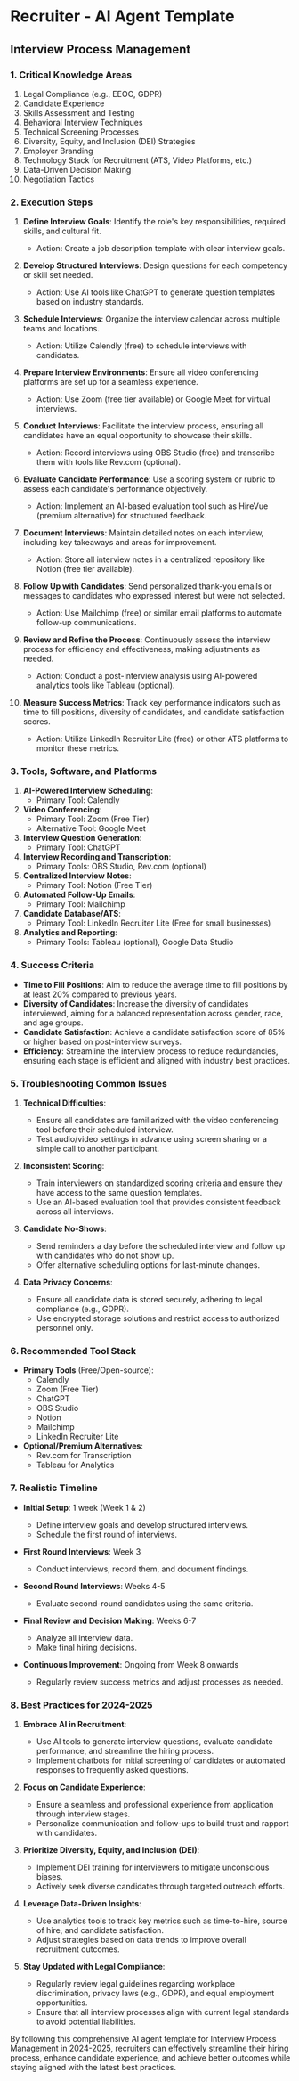 # Recruiter - AI Agent Template

## Interview Process Management

### 1. Critical Knowledge Areas

1. Legal Compliance (e.g., EEOC, GDPR)
2. Candidate Experience
3. Skills Assessment and Testing
4. Behavioral Interview Techniques
5. Technical Screening Processes
6. Diversity, Equity, and Inclusion (DEI) Strategies
7. Employer Branding
8. Technology Stack for Recruitment (ATS, Video Platforms, etc.)
9. Data-Driven Decision Making
10. Negotiation Tactics

### 2. Execution Steps

1. **Define Interview Goals**: Identify the role's key responsibilities, required skills, and cultural fit.
   - Action: Create a job description template with clear interview goals.

2. **Develop Structured Interviews**: Design questions for each competency or skill set needed.
   - Action: Use AI tools like ChatGPT to generate question templates based on industry standards.

3. **Schedule Interviews**: Organize the interview calendar across multiple teams and locations.
   - Action: Utilize Calendly (free) to schedule interviews with candidates.

4. **Prepare Interview Environments**: Ensure all video conferencing platforms are set up for a seamless experience.
   - Action: Use Zoom (free tier available) or Google Meet for virtual interviews.

5. **Conduct Interviews**: Facilitate the interview process, ensuring all candidates have an equal opportunity to showcase their skills.
   - Action: Record interviews using OBS Studio (free) and transcribe them with tools like Rev.com (optional).

6. **Evaluate Candidate Performance**: Use a scoring system or rubric to assess each candidate's performance objectively.
   - Action: Implement an AI-based evaluation tool such as HireVue (premium alternative) for structured feedback.

7. **Document Interviews**: Maintain detailed notes on each interview, including key takeaways and areas for improvement.
   - Action: Store all interview notes in a centralized repository like Notion (free tier available).

8. **Follow Up with Candidates**: Send personalized thank-you emails or messages to candidates who expressed interest but were not selected.
   - Action: Use Mailchimp (free) or similar email platforms to automate follow-up communications.

9. **Review and Refine the Process**: Continuously assess the interview process for efficiency and effectiveness, making adjustments as needed.
   - Action: Conduct a post-interview analysis using AI-powered analytics tools like Tableau (optional).

10. **Measure Success Metrics**: Track key performance indicators such as time to fill positions, diversity of candidates, and candidate satisfaction scores.
    - Action: Utilize LinkedIn Recruiter Lite (free) or other ATS platforms to monitor these metrics.

### 3. Tools, Software, and Platforms

1. **AI-Powered Interview Scheduling**:
   - Primary Tool: Calendly
2. **Video Conferencing**:
   - Primary Tool: Zoom (Free Tier)
   - Alternative Tool: Google Meet
3. **Interview Question Generation**:
   - Primary Tool: ChatGPT
4. **Interview Recording and Transcription**:
   - Primary Tools: OBS Studio, Rev.com (optional)
5. **Centralized Interview Notes**:
   - Primary Tool: Notion (Free Tier)
6. **Automated Follow-Up Emails**:
   - Primary Tool: Mailchimp
7. **Candidate Database/ATS**:
   - Primary Tool: LinkedIn Recruiter Lite (Free for small businesses)
8. **Analytics and Reporting**:
   - Primary Tools: Tableau (optional), Google Data Studio

### 4. Success Criteria

- **Time to Fill Positions**: Aim to reduce the average time to fill positions by at least 20% compared to previous years.
- **Diversity of Candidates**: Increase the diversity of candidates interviewed, aiming for a balanced representation across gender, race, and age groups.
- **Candidate Satisfaction**: Achieve a candidate satisfaction score of 85% or higher based on post-interview surveys.
- **Efficiency**: Streamline the interview process to reduce redundancies, ensuring each stage is efficient and aligned with industry best practices.

### 5. Troubleshooting Common Issues

1. **Technical Difficulties**:
   - Ensure all candidates are familiarized with the video conferencing tool before their scheduled interview.
   - Test audio/video settings in advance using screen sharing or a simple call to another participant.

2. **Inconsistent Scoring**:
   - Train interviewers on standardized scoring criteria and ensure they have access to the same question templates.
   - Use an AI-based evaluation tool that provides consistent feedback across all interviews.

3. **Candidate No-Shows**:
   - Send reminders a day before the scheduled interview and follow up with candidates who do not show up.
   - Offer alternative scheduling options for last-minute changes.

4. **Data Privacy Concerns**:
   - Ensure all candidate data is stored securely, adhering to legal compliance (e.g., GDPR).
   - Use encrypted storage solutions and restrict access to authorized personnel only.

### 6. Recommended Tool Stack

- **Primary Tools** (Free/Open-source):
  - Calendly
  - Zoom (Free Tier)
  - ChatGPT
  - OBS Studio
  - Notion
  - Mailchimp
  - LinkedIn Recruiter Lite
- **Optional/Premium Alternatives**:
  - Rev.com for Transcription
  - Tableau for Analytics

### 7. Realistic Timeline

- **Initial Setup**: 1 week (Week 1 & 2)
  - Define interview goals and develop structured interviews.
  - Schedule the first round of interviews.

- **First Round Interviews**: Week 3
  - Conduct interviews, record them, and document findings.

- **Second Round Interviews**: Weeks 4-5
  - Evaluate second-round candidates using the same criteria.

- **Final Review and Decision Making**: Weeks 6-7
  - Analyze all interview data.
  - Make final hiring decisions.

- **Continuous Improvement**: Ongoing from Week 8 onwards
  - Regularly review success metrics and adjust processes as needed.

### 8. Best Practices for 2024-2025

1. **Embrace AI in Recruitment**:
   - Use AI tools to generate interview questions, evaluate candidate performance, and streamline the hiring process.
   - Implement chatbots for initial screening of candidates or automated responses to frequently asked questions.

2. **Focus on Candidate Experience**:
   - Ensure a seamless and professional experience from application through interview stages.
   - Personalize communication and follow-ups to build trust and rapport with candidates.

3. **Prioritize Diversity, Equity, and Inclusion (DEI)**:
   - Implement DEI training for interviewers to mitigate unconscious biases.
   - Actively seek diverse candidates through targeted outreach efforts.

4. **Leverage Data-Driven Insights**:
   - Use analytics tools to track key metrics such as time-to-hire, source of hire, and candidate satisfaction.
   - Adjust strategies based on data trends to improve overall recruitment outcomes.

5. **Stay Updated with Legal Compliance**:
   - Regularly review legal guidelines regarding workplace discrimination, privacy laws (e.g., GDPR), and equal employment opportunities.
   - Ensure that all interview processes align with current legal standards to avoid potential liabilities.

By following this comprehensive AI agent template for Interview Process Management in 2024-2025, recruiters can effectively streamline their hiring process, enhance candidate experience, and achieve better outcomes while staying aligned with the latest best practices.

